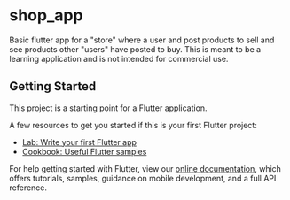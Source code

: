 # shop_app

Basic flutter app for a &quot;store&quot; where a user and post products to sell and see products other &quot;users&quot; have posted to buy. This is meant to be a learning application and is not intended for commercial use. 

## Getting Started

This project is a starting point for a Flutter application.

A few resources to get you started if this is your first Flutter project:

- [Lab: Write your first Flutter app](https://flutter.dev/docs/get-started/codelab)
- [Cookbook: Useful Flutter samples](https://flutter.dev/docs/cookbook)

For help getting started with Flutter, view our
[online documentation](https://flutter.dev/docs), which offers tutorials,
samples, guidance on mobile development, and a full API reference.

